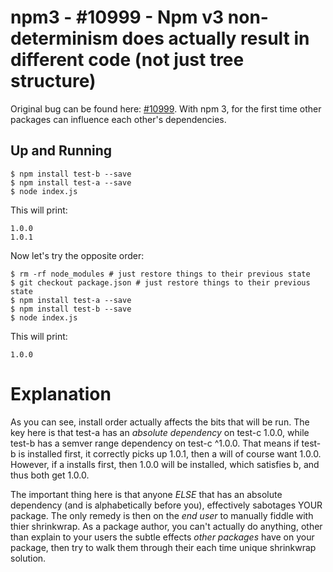 # npm3 - #10999 - Npm v3 non-determinism does actually result in different code (not just tree structure)

Original bug can be found here: [#10999](https://github.com/npm/npm/issues/10999).
With npm 3, for the first time other packages can influence each other's dependencies.

## Up and Running

```
$ npm install test-b --save
$ npm install test-a --save
$ node index.js
```

This will print:

```
1.0.0
1.0.1
```

Now let's try the opposite order:

```
$ rm -rf node_modules # just restore things to their previous state
$ git checkout package.json # just restore things to their previous state
$ npm install test-a --save
$ npm install test-b --save
$ node index.js
```

This will print:

```
1.0.0
```

# Explanation

As you can see, install order actually affects the bits that will be run. The key here is that test-a has an *absolute dependency* on test-c 1.0.0, while test-b has a semver range dependency on test-c ^1.0.0. That means if test-b is installed first, it correctly picks up 1.0.1, then a will of course want 1.0.0. However, if a installs first, then 1.0.0 will be installed, which satisfies b, and thus both get 1.0.0.

The important thing here is that anyone *ELSE* that has an absolute dependency (and is alphabetically before you), effectively sabotages YOUR package. The only remedy is then on the *end user* to manually fiddle with thier shrinkwrap. As a package author, you can't actually do anything, other than explain to your users the subtle effects *other packages* have on your package, then try to walk them through their each time unique shrinkwrap solution.